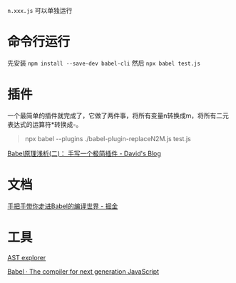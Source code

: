 `n.xxx.js` 可以单独运行

# 命令行运行

先安装 `npm install --save-dev babel-cli`
然后 `npx babel test.js`

# 插件

一个最简单的插件就完成了，它做了两件事，将所有变量n转换成m，将所有二元表达式的运算符*转换成-。

> npx babel --plugins ./babel-plugin-replaceN2M.js test.js

[Babel原理浅析(二)： 手写一个极简插件 - David's Blog](https://luoluoqinghuan.cn/2021/04/09/howTransformBabelAst/)

# 文档

[手把手带你走进Babel的编译世界 - 掘金](https://juejin.cn/post/7078482623387402271)

# 工具

[AST explorer](https://astexplorer.net/)

[Babel · The compiler for next generation JavaScript](https://babeljs.io/)